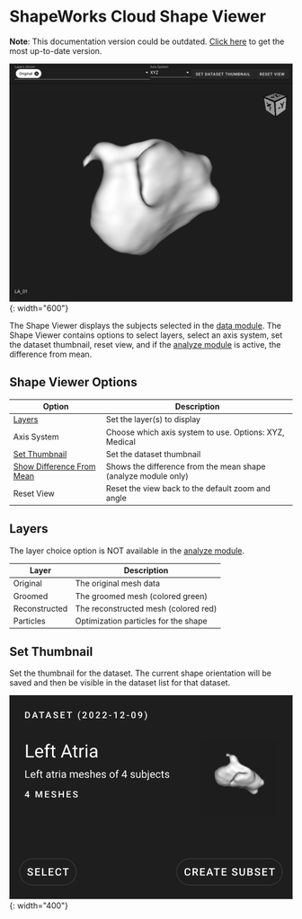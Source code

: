 # ShapeWorks Cloud Shape Viewer

**Note**: This documentation version could be outdated. [Click here](http://sciinstitute.github.io/ShapeWorks/dev/cloud/cloud-shape-viewer.html) to get the most up-to-date version.

![ShapeWorks Cloud Shape Viewer](../img/cloud/model_display.png){: width="600"}

The Shape Viewer displays the subjects selected in the [data module](cloud-data-module.md). The Shape Viewer contains options to select layers, select an axis system, set the dataset thumbnail, reset view, and if the [analyze module](cloud-analyze-module.md) is active, the difference from mean.

## Shape Viewer Options

| Option | Description |
| --- | ----------- |
| [Layers](#layers) | Set the layer(s) to display |
| Axis System | Choose which axis system to use. Options: XYZ, Medical |
| [Set Thumbnail](#set-thumbnail) | Set the dataset thumbnail |
| [Show Difference From Mean](cloud-analyze-module.md#show-difference-from-mean) | Shows the difference from the mean shape (analyze module only) |
| Reset View | Reset the view back to the default zoom and angle |

## Layers

The layer choice option is NOT available in the [analyze module](cloud-analyze-module.md).

| Layer | Description |
| --- | ----------- |
| Original | The original mesh data |
| Groomed | The groomed mesh (colored green) |
| Reconstructed | The reconstructed mesh (colored red) |
| Particles | Optimization particles for the shape |

## Set Thumbnail

Set the thumbnail for the dataset. The current shape orientation will be saved and then be visible in the dataset list for that dataset.

![Dataset with Thumbnail](../img/cloud/dataset_thumbnail.png){: width="400"}
